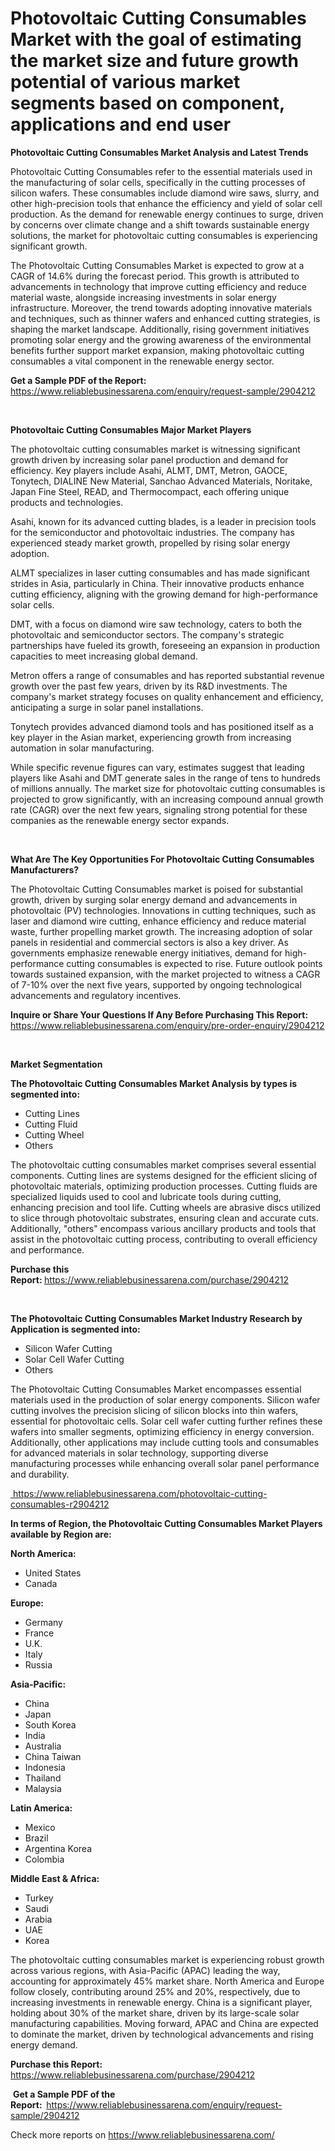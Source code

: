 <p><h1>Photovoltaic Cutting Consumables Market with the goal of estimating the market size and future growth potential of various market segments based on component, applications and end user</h1></p><p><strong>Photovoltaic Cutting Consumables Market Analysis and Latest Trends</strong></p>
<p><p>Photovoltaic Cutting Consumables refer to the essential materials used in the manufacturing of solar cells, specifically in the cutting processes of silicon wafers. These consumables include diamond wire saws, slurry, and other high-precision tools that enhance the efficiency and yield of solar cell production. As the demand for renewable energy continues to surge, driven by concerns over climate change and a shift towards sustainable energy solutions, the market for photovoltaic cutting consumables is experiencing significant growth.</p><p>The Photovoltaic Cutting Consumables Market is expected to grow at a CAGR of 14.6% during the forecast period. This growth is attributed to advancements in technology that improve cutting efficiency and reduce material waste, alongside increasing investments in solar energy infrastructure. Moreover, the trend towards adopting innovative materials and techniques, such as thinner wafers and enhanced cutting strategies, is shaping the market landscape. Additionally, rising government initiatives promoting solar energy and the growing awareness of the environmental benefits further support market expansion, making photovoltaic cutting consumables a vital component in the renewable energy sector.</p></p>
<p><strong>Get a Sample PDF of the Report:&nbsp;</strong> <a href="https://www.reliablebusinessarena.com/enquiry/request-sample/2904212?utm_campaign=3263&utm_medium=2&utm_source=Github&utm_content=ia&utm_term=11032025&utm_id=photovoltaic-cutting-consumables">https://www.reliablebusinessarena.com/enquiry/request-sample/2904212</a></p>
<p>&nbsp;</p>
<p><strong>Photovoltaic Cutting Consumables Major Market Players</strong></p>
<p><p>The photovoltaic cutting consumables market is witnessing significant growth driven by increasing solar panel production and demand for efficiency. Key players include Asahi, ALMT, DMT, Metron, GAOCE, Tonytech, DIALINE New Material, Sanchao Advanced Materials, Noritake, Japan Fine Steel, READ, and Thermocompact, each offering unique products and technologies.</p><p>Asahi, known for its advanced cutting blades, is a leader in precision tools for the semiconductor and photovoltaic industries. The company has experienced steady market growth, propelled by rising solar energy adoption.</p><p>ALMT specializes in laser cutting consumables and has made significant strides in Asia, particularly in China. Their innovative products enhance cutting efficiency, aligning with the growing demand for high-performance solar cells.</p><p>DMT, with a focus on diamond wire saw technology, caters to both the photovoltaic and semiconductor sectors. The company's strategic partnerships have fueled its growth, foreseeing an expansion in production capacities to meet increasing global demand.</p><p>Metron offers a range of consumables and has reported substantial revenue growth over the past few years, driven by its R&D investments. The company's market strategy focuses on quality enhancement and efficiency, anticipating a surge in solar panel installations.</p><p>Tonytech provides advanced diamond tools and has positioned itself as a key player in the Asian market, experiencing growth from increasing automation in solar manufacturing.</p><p>While specific revenue figures can vary, estimates suggest that leading players like Asahi and DMT generate sales in the range of tens to hundreds of millions annually. The market size for photovoltaic cutting consumables is projected to grow significantly, with an increasing compound annual growth rate (CAGR) over the next few years, signaling strong potential for these companies as the renewable energy sector expands.</p></p>
<p>&nbsp;</p>
<p><strong>What Are The Key Opportunities For Photovoltaic Cutting Consumables Manufacturers?</strong></p>
<p><p>The Photovoltaic Cutting Consumables market is poised for substantial growth, driven by surging solar energy demand and advancements in photovoltaic (PV) technologies. Innovations in cutting techniques, such as laser and diamond wire cutting, enhance efficiency and reduce material waste, further propelling market growth. The increasing adoption of solar panels in residential and commercial sectors is also a key driver. As governments emphasize renewable energy initiatives, demand for high-performance cutting consumables is expected to rise. Future outlook points towards sustained expansion, with the market projected to witness a CAGR of 7-10% over the next five years, supported by ongoing technological advancements and regulatory incentives.</p></p>
<p><strong>Inquire or Share Your Questions If Any Before Purchasing This Report:</strong> <a href="https://www.reliablebusinessarena.com/enquiry/pre-order-enquiry/2904212?utm_campaign=3263&utm_medium=2&utm_source=Github&utm_content=ia&utm_term=11032025&utm_id=photovoltaic-cutting-consumables">https://www.reliablebusinessarena.com/enquiry/pre-order-enquiry/2904212</a></p>
<p>&nbsp;</p>
<p><strong>Market Segmentation</strong></p>
<p><strong>The Photovoltaic Cutting Consumables Market Analysis by types is segmented into:</strong></p>
<p><ul><li>Cutting Lines</li><li>Cutting Fluid</li><li>Cutting Wheel</li><li>Others</li></ul></p>
<p><p>The photovoltaic cutting consumables market comprises several essential components. Cutting lines are systems designed for the efficient slicing of photovoltaic materials, optimizing production processes. Cutting fluids are specialized liquids used to cool and lubricate tools during cutting, enhancing precision and tool life. Cutting wheels are abrasive discs utilized to slice through photovoltaic substrates, ensuring clean and accurate cuts. Additionally, "others" encompass various ancillary products and tools that assist in the photovoltaic cutting process, contributing to overall efficiency and performance.</p></p>
<p><strong>Purchase this Report:&nbsp;</strong><a href="https://www.reliablebusinessarena.com/purchase/2904212?utm_campaign=3263&utm_medium=2&utm_source=Github&utm_content=ia&utm_term=11032025&utm_id=photovoltaic-cutting-consumables">https://www.reliablebusinessarena.com/purchase/2904212</a></p>
<p>&nbsp;</p>
<p><strong>The Photovoltaic Cutting Consumables Market Industry Research by Application is segmented into:</strong></p>
<p><ul><li>Silicon Wafer Cutting</li><li>Solar Cell Wafer Cutting</li><li>Others</li></ul></p>
<p><p>The Photovoltaic Cutting Consumables Market encompasses essential materials used in the production of solar energy components. Silicon wafer cutting involves the precision slicing of silicon blocks into thin wafers, essential for photovoltaic cells. Solar cell wafer cutting further refines these wafers into smaller segments, optimizing efficiency in energy conversion. Additionally, other applications may include cutting tools and consumables for advanced materials in solar technology, supporting diverse manufacturing processes while enhancing overall solar panel performance and durability.</p></p>
<p><a href="https://www.reliablebusinessarena.com/photovoltaic-cutting-consumables-r2904212?utm_campaign=3263&utm_medium=2&utm_source=Github&utm_content=ia&utm_term=11032025&utm_id=photovoltaic-cutting-consumables">&nbsp;https://www.reliablebusinessarena.com/photovoltaic-cutting-consumables-r2904212</a></p>
<p><strong>In terms of Region, the Photovoltaic Cutting Consumables Market Players available by Region are:</strong></p>
<p>
    <p> <strong> North America: </strong>
        <ul>
            <li>United States</li>
            <li>Canada</li>
        </ul>
        </p> 
    <p> <strong> Europe: </strong>
        <ul>
            <li>Germany</li>
            <li>France</li>
            <li>U.K.</li>
            <li>Italy</li>
            <li>Russia</li>
        </ul>
        </p> 
    <p> <strong> Asia-Pacific: </strong>
        <ul>
            <li>China</li>
            <li>Japan</li>
            <li>South Korea</li>
            <li>India</li>
            <li>Australia</li>
            <li>China Taiwan</li>
            <li>Indonesia</li>
            <li>Thailand</li>
            <li>Malaysia</li>
        </ul>
        </p> 
    <p> <strong> Latin America: </strong>
        <ul>
            <li>Mexico</li>
            <li>Brazil</li>
            <li>Argentina Korea</li>
            <li>Colombia</li>
        </ul>
        </p> 
    <p> <strong> Middle East & Africa: </strong>
        <ul>
            <li>Turkey</li>
            <li>Saudi</li>
            <li>Arabia</li>
            <li>UAE</li>
            <li>Korea</li>
        </ul>
    </p>
    </p>
<p><p>The photovoltaic cutting consumables market is experiencing robust growth across various regions, with Asia-Pacific (APAC) leading the way, accounting for approximately 45% market share. North America and Europe follow closely, contributing around 25% and 20%, respectively, due to increasing investments in renewable energy. China is a significant player, holding about 30% of the market share, driven by its large-scale solar manufacturing capabilities. Moving forward, APAC and China are expected to dominate the market, driven by technological advancements and rising energy demand.</p></p>
<p><strong>Purchase this Report: </strong><a href="https://www.reliablebusinessarena.com/purchase/2904212?utm_campaign=3263&utm_medium=2&utm_source=Github&utm_content=ia&utm_term=11032025&utm_id=photovoltaic-cutting-consumables">https://www.reliablebusinessarena.com/purchase/2904212</a></p>
<p>&nbsp;<strong>Get a Sample PDF of the Report:&nbsp;&nbsp;</strong><a href="https://www.reliablebusinessarena.com/enquiry/request-sample/2904212?utm_campaign=3263&utm_medium=2&utm_source=Github&utm_content=ia&utm_term=11032025&utm_id=photovoltaic-cutting-consumables">https://www.reliablebusinessarena.com/enquiry/request-sample/2904212</a></p>
<p><strong></strong></p>
<p>Check more reports on <a href="https://www.reliablebusinessarena.com/?utm_campaign=3263&utm_medium=2&utm_source=Github&utm_content=ia&utm_term=11032025&utm_id=photovoltaic-cutting-consumables">https://www.reliablebusinessarena.com/</a></p>